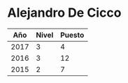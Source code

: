 # Alejandro De Cicco

| Año | Nivel | Puesto |
| --- | --- | --- |
| 2017 | 3 | 4 |
| 2016 | 3 | 12 |
| 2015 | 2 | 7 |
